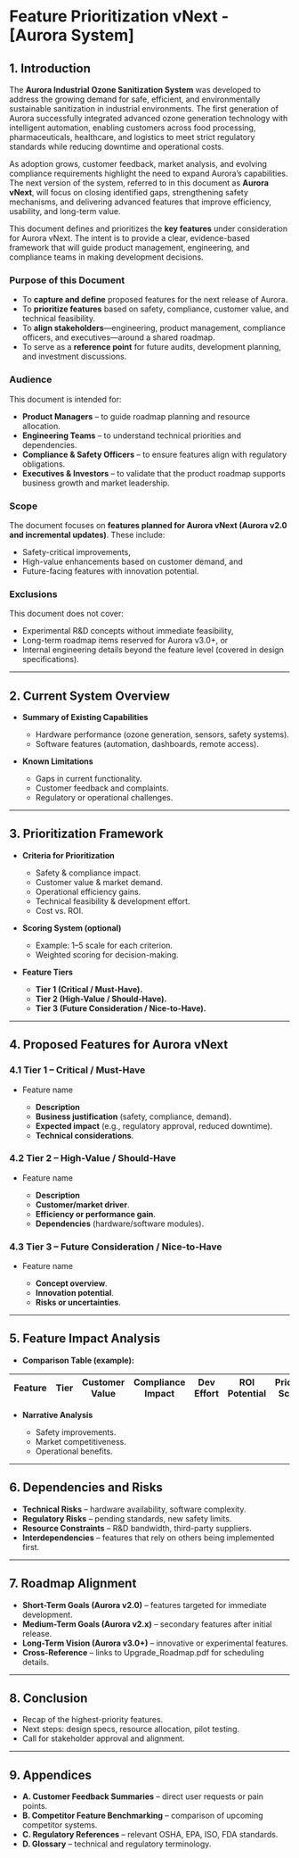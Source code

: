 # Feature Prioritization vNext - [Aurora System]

## 1. Introduction

The **Aurora Industrial Ozone Sanitization System** was developed to address the growing demand for safe, efficient, and environmentally sustainable sanitization in industrial environments. The first generation of Aurora successfully integrated advanced ozone generation technology with intelligent automation, enabling customers across food processing, pharmaceuticals, healthcare, and logistics to meet strict regulatory standards while reducing downtime and operational costs.

As adoption grows, customer feedback, market analysis, and evolving compliance requirements highlight the need to expand Aurora’s capabilities. The next version of the system, referred to in this document as **Aurora vNext**, will focus on closing identified gaps, strengthening safety mechanisms, and delivering advanced features that improve efficiency, usability, and long-term value.

This document defines and prioritizes the **key features** under consideration for Aurora vNext. The intent is to provide a clear, evidence-based framework that will guide product management, engineering, and compliance teams in making development decisions.

### Purpose of this Document

- To **capture and define** proposed features for the next release of Aurora.
- To **prioritize features** based on safety, compliance, customer value, and technical feasibility.
- To **align stakeholders**—engineering, product management, compliance officers, and executives—around a shared roadmap.
- To serve as a **reference point** for future audits, development planning, and investment discussions.

### Audience

This document is intended for:

- **Product Managers** – to guide roadmap planning and resource allocation.
- **Engineering Teams** – to understand technical priorities and dependencies.
- **Compliance & Safety Officers** – to ensure features align with regulatory obligations.
- **Executives & Investors** – to validate that the product roadmap supports business growth and market leadership.

### Scope

The document focuses on **features planned for Aurora vNext (Aurora v2.0 and incremental updates)**. These include:

- Safety-critical improvements,
- High-value enhancements based on customer demand, and
- Future-facing features with innovation potential.

### Exclusions

This document does not cover:

- Experimental R\&D concepts without immediate feasibility,
- Long-term roadmap items reserved for Aurora v3.0+, or
- Internal engineering details beyond the feature level (covered in design specifications).

---

## 2. Current System Overview

* **Summary of Existing Capabilities**

  * Hardware performance (ozone generation, sensors, safety systems).
  * Software features (automation, dashboards, remote access).
* **Known Limitations**

  * Gaps in current functionality.
  * Customer feedback and complaints.
  * Regulatory or operational challenges.

---

## 3. Prioritization Framework

* **Criteria for Prioritization**

  * Safety & compliance impact.
  * Customer value & market demand.
  * Operational efficiency gains.
  * Technical feasibility & development effort.
  * Cost vs. ROI.
* **Scoring System (optional)**

  * Example: 1–5 scale for each criterion.
  * Weighted scoring for decision-making.
* **Feature Tiers**

  * **Tier 1 (Critical / Must-Have).**
  * **Tier 2 (High-Value / Should-Have).**
  * **Tier 3 (Future Consideration / Nice-to-Have).**

---

## 4. Proposed Features for Aurora vNext

### 4.1 Tier 1 – Critical / Must-Have

* Feature name

  * **Description**
  * **Business justification** (safety, compliance, demand).
  * **Expected impact** (e.g., regulatory approval, reduced downtime).
  * **Technical considerations**.

### 4.2 Tier 2 – High-Value / Should-Have

* Feature name

  * **Description**
  * **Customer/market driver**.
  * **Efficiency or performance gain**.
  * **Dependencies** (hardware/software modules).

### 4.3 Tier 3 – Future Consideration / Nice-to-Have

* Feature name

  * **Concept overview**.
  * **Innovation potential**.
  * **Risks or uncertainties**.

---

## 5. Feature Impact Analysis

* **Comparison Table (example):**

| Feature | Tier | Customer Value | Compliance Impact | Dev Effort | ROI Potential | Priority Score |
| ------- | ---- | -------------- | ----------------- | ---------- | ------------- | -------------- |

* **Narrative Analysis**

  * Safety improvements.
  * Market competitiveness.
  * Operational benefits.

---

## 6. Dependencies and Risks

* **Technical Risks** – hardware availability, software complexity.
* **Regulatory Risks** – pending standards, new safety limits.
* **Resource Constraints** – R\&D bandwidth, third-party suppliers.
* **Interdependencies** – features that rely on others being implemented first.

---

## 7. Roadmap Alignment

* **Short-Term Goals (Aurora v2.0)** – features targeted for immediate development.
* **Medium-Term Goals (Aurora v2.x)** – secondary features after initial release.
* **Long-Term Vision (Aurora v3.0+)** – innovative or experimental features.
* **Cross-Reference** – links to Upgrade\_Roadmap.pdf for scheduling details.

---

## 8. Conclusion

* Recap of the highest-priority features.
* Next steps: design specs, resource allocation, pilot testing.
* Call for stakeholder approval and alignment.

---

## 9. Appendices

* **A. Customer Feedback Summaries** – direct user requests or pain points.
* **B. Competitor Feature Benchmarking** – comparison of upcoming competitor systems.
* **C. Regulatory References** – relevant OSHA, EPA, ISO, FDA standards.
* **D. Glossary** – technical and regulatory terminology.
